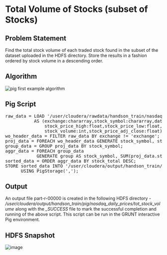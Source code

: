 # Total Volume of Stocks (subset of Stocks)

## Problem Statement
Find the total stock volume of each traded stock found in the subset of the dataset uploaded in the HDFS directory. Store the results in a fashion ordered by stock volume in a descending order.

## Algorithm
![pig first example algorithm](https://cloud.githubusercontent.com/assets/19809692/26765343/2561ac20-4948-11e7-9956-40d2b3a3101d.JPG)

## Pig Script
<pre>
raw_data = LOAD '/user/cloudera/rawdata/handson_train/nasdaq_daily_prices' using PigStorage(',')
           AS (exchange:chararray,stock_symbol:chararray,date:chararray,stock_price_open:float,
               stock_price_high:float,stock_price_low:float,stock_price_close:float,
               stock_volume:int,stock_price_adj_close:float);
wo_header_data = FILTER raw_data BY exchange != 'exchange';
proj_data = FOREACH wo_header_data GENERATE stock_symbol, stock_volume;
group_data = GROUP proj_data BY stock_symbol;
aggr_data = FOREACH group_data 
            GENERATE group AS stock_symbol, SUM(proj_data.stock_volume) AS stock_total;
sorted_data = ORDER aggr_data BY stock_total DESC;
STORE sorted_data INTO '/user/cloudera/output/handson_train/pig/nasdaq_daily_prices/tot_stock_volume'
      USING PigStorage(',');
</pre>

## Output
An output file part-r-00000 is created in the following HDFS directory - <i>/user/cloudera/output/handson_train/pig/nasdaq_daily_prices/tot_stock_volume</i> along with the <i>_SUCCESS</i> file to mark the successful completion and running of the above script. This script can be run in the GRUNT interactive Pig environment.

## HDFS Snapshot
![image](https://user-images.githubusercontent.com/19809692/27015497-c9083b02-4edc-11e7-9f06-466f723ea3d4.png)
